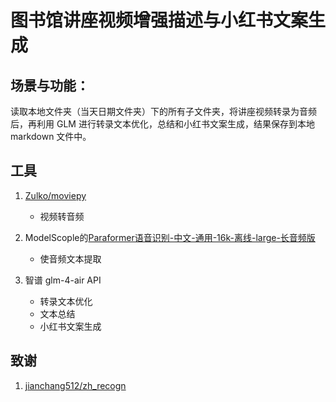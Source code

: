 # 图书馆讲座视频增强描述与小红书文案生成

## 场景与功能：

读取本地文件夹（当天日期文件夹）下的所有子文件夹，将讲座视频转录为音频后，再利用 GLM 进行转录文本优化，总结和小红书文案生成，结果保存到本地 markdown 文件中。
   
## 工具
1. [Zulko/moviepy](https://github.com/Zulko/moviepy)

   - 视频转音频

2. ModelScople的[Paraformer语音识别-中文-通用-16k-离线-large-长音频版](https://modelscope.cn/models/iic/speech_paraformer-large-vad-punc_asr_nat-zh-cn-16k-common-vocab8404-pytorch)
   - 使音频文本提取
3. 智谱 glm-4-air API 
   - 转录文本优化
   - 文本总结
   - 小红书文案生成

## 致谢

1. [jianchang512/zh_recogn](https://github.com/jianchang512/zh_recogn)
